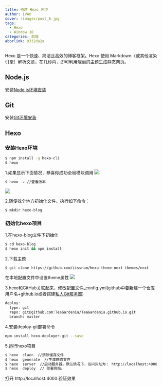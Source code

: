 ```yaml
---
title: 搭建 Hexo 环境
author: IVAn
cover: /images/post_6.jpg
tags:
  - Hexo
  - Window 10
categories: 前端
abbrlink: 9332da2a
---
```

Hexo 是一个快速、简洁且高效的博客框架。Hexo 使用 Markdown（或其他渲染引擎）解析文章，在几秒内，即可利用靓丽的主题生成静态网页。

## Node.js
  安装[Node.js环境安装](http://www.famuzhe.cn/p/27ec92d2/ "Node.js环境安装")

## Git
  安装[Git环境安装](https://www.jianshu.com/p/bebba0d8038e "Git环境安装")
## Hexo

### 安装Hexo环境
  ``` bash
  $ npm install -g hexo-cli
  $ hexo
  ```
  1.如果显示下面情况，恭喜你成功全局模块调用
  ![](http://blog.famuzhe.cn/qianduan/hexo/9332da2a/hexo1.jpg)

  ``` bash
  $ hexo -v //查看版本
  ```
 ![](http://blog.famuzhe.cn/qianduan/hexo/9332da2a/hexo2.jpg)

  2.随便找个地方初始化文件，执行如下命令：
  ``` bash
  $ mkdir hexo-blog
  ```

  ### 初始化hexo项目
  1.在hexo-blog文件下初始化
  ``` bash
  $ cd hexo-blog
  $ hexo init && npm install
  ```

  2.下载主题
  ``` bash 
  $ git clone https://github.com/iissnan/hexo-theme-next themes/next
  ```
  在本地配置文件中设置theme属性
![](http://blog.famuzhe.cn/qianduan/hexo/9332da2a/hexo3.jpg)

  3.hexo和GitHub关联起来，修改配置文件_config.yml(github中要新建一个仓库用户名+github.io或者搭建[私人Git服务器](http://www.famuzhe.cn/p/c8814d8f/ "私人Git服务器"))
  ``` bash
  deploy:
    type: git
    repo: git@github.com:TeaGardenia/TeaGardenia.github.io.git
    branch: master
  ```
  4.安装deploy-git部署命令
  ``` bash
  npm install hexo-deployer-git --save
  ```


  5.运行hexo项目
  ``` bash
  $ hexo  claen  //清除缓存文件
  $ hexo  generate  //生成静态文件
  $ hexo  server  //启动服务器。默认情况下，访问网址为： http://localhost:4000
  $ hexo  deploy  // 部署网站。
  ```
  打开  http://localhost:4000  验证效果
